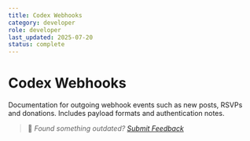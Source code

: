 ```yaml
---
title: Codex Webhooks
category: developer
role: developer
last_updated: 2025-07-20
status: complete
---
```

# Codex Webhooks

Documentation for outgoing webhook events such as new posts, RSVPs and donations. Includes payload formats and authentication notes.

> 💬 *Found something outdated? [Submit Feedback](feedback.md)*
